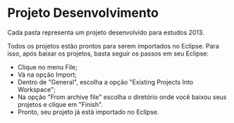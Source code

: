 Projeto Desenvolvimento
=======

Cada pasta representa um projeto desenvolvido para estudos 2013.

Todos os projetos estão prontos para serem importados no Eclipse. Para isso, após baixar os projetos, basta seguir os passos em seu Eclipse:

* Clique no menu File;
* Vá na opção Import;
* Dentro de "General", escolha a opção "Existing Projects Into Workspace";
* Na opção "From archive file" escolha o diretório onde você baixou seus projetos e clique em "Finish".
* Pronto, seu projeto já está importado no Eclipse.

